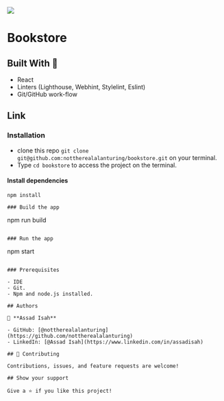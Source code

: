 ![](https://img.shields.io/badge/Microverse-blueviolet)

# Bookstore

## Built With 🔨

- React
- Linters (Lighthouse, Webhint, Stylelint, Eslint)
- Git/GitHub work-flow

## Link


### Installation

- clone this repo `git clone git@github.com:nottherealalanturing/bookstore.git` on your terminal.
- Type `cd bookstore` to access the project on the terminal.

#### Install dependencies

```
npm install

### Build the app

```

npm run build

```

### Run the app

```

npm start

```

### Prerequisites

- IDE
- Git.
- Npm and node.js installed.

## Authors

👤 **Assad Isah**

- GitHub: [@nottherealalanturing](https://github.com/nottherealalanturing)
- LinkedIn: [@Assad Isah](https://www.linkedin.com/in/assadisah)

## 🤝 Contributing

Contributions, issues, and feature requests are welcome!

## Show your support

Give a ⭐️ if you like this project!
```
